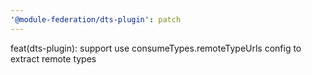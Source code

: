 ```yaml
---
'@module-federation/dts-plugin': patch
---
```


feat(dts-plugin): support use consumeTypes.remoteTypeUrls config to extract remote types

